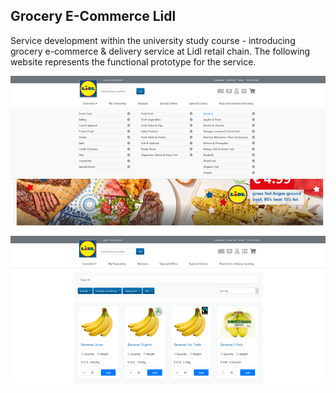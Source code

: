 ## Grocery E-Commerce Lidl

Service development within the university study course - introducing grocery e-commerce & delivery service at Lidl retail chain. The following website represents the functional prototype for the service.

![alt text](https://github.com/Igelex/Grocery-E-Commerce-Lidl/blob/master/public/images/screen1.png "Logo Title Text 1")
![alt text](https://github.com/Igelex/Grocery-E-Commerce-Lidl/blob/master/public/images/screen2.png "Logo Title Text 1")
